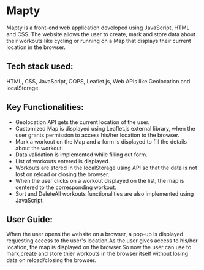 # Mapty
Mapty is a front-end web application developed using JavaScript, HTML and CSS. The website allows the user to create, mark and store data about their workouts like cycling or running on a Map that displays their current location in the browser.

## Tech stack used:
HTML, CSS, JavaScript, OOPS, Leaflet.js, Web APIs like Geolocation and localStorage.

## Key Functionalities:
- Geolocation API gets the current location of the user.
-	Customized Map is displayed using Leaflet.js external library, when the user grants permission to access his/her location to the browser.
-	Mark a workout on the Map and a form is displayed to fill the details about the workout.
-	Data validation is implemented while filling out form.
-	List of workouts entered is displayed.
-	Workouts are stored in the localStorage using API so that the data is not lost on reload or closing the browser.
-	When the user clicks on a workout displayed on the list, the map is centered to the corresponding workout.
-	Sort and DeleteAll workouts functionalities are also implemented using JavaScript.


## User Guide:
When the user opens the website on a browser, a pop-up is displayed requesting access to the user's location.As the user gives access to his/her location, the map is displayed on the browser.So now the user can use to mark,create and store thier workouts in the browser itself without losing data on reload/closing the browser.
